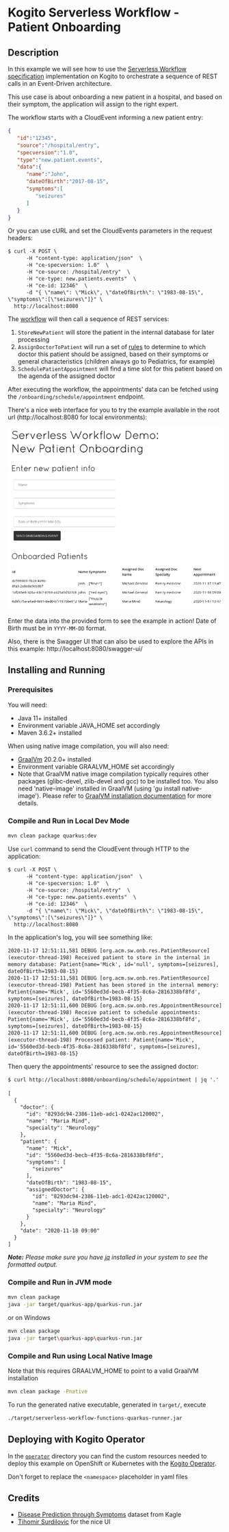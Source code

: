 # Kogito Serverless Workflow - Patient Onboarding

## Description

In this example we will see how to use the [Serverless Workflow specification](https://github.com/serverlessworkflow/specification)
implementation on Kogito to orchestrate a sequence of REST calls in an Event-Driven architecture.

This use case is about onboarding a new patient in a hospital, and based on their symptom, the 
application will assign to the right expert. 

The workflow starts with a CloudEvent informing a new patient entry:

```json
{
   "id":"12345",
   "source":"/hospital/entry",
   "specversion":"1.0",
   "type":"new.patient.events",
   "data":{
      "name":"John",
      "dateOfBirth":"2017-08-15",
      "symptoms":[
         "seizures"
      ]
   }
}
```

Or you can use cURL and set the CloudEvents parameters in the request headers:

```shell script
$ curl -X POST \
      -H "content-type: application/json"  \
      -H "ce-specversion: 1.0"  \
      -H "ce-source: /hospital/entry"  \
      -H "ce-type: new.patients.events"  \
      -H "ce-id: 12346"  \
      -d "{ \"name\": \"Mick\", \"dateOfBirth\": \"1983-08-15\", \"symptoms\":[\"seizures\"]}" \
  http://localhost:8080
```

The [workflow](src/main/resources/onbording.sw.json) will then call a sequence of REST services:

1. `StoreNewPatient` will store the patient in the internal database for later processing
2. `AssignDoctorToPatient` will run a set of [rules](https://docs.jboss.org/kogito/release/latest/html_single/#con-drl-rule-units_drl-rules) 
to determine to which doctor this patient should be assigned, based on their symptoms or general characteristics (children always go to Pediatrics, for example)
3. `SchedulePatientAppointment` will find a time slot for this patient based on the agenda of the assigned doctor

After executing the workflow, the appointments' data can be fetched using the `/onboarding/schedule/appointment` endpoint.

There's a nice web interface for you to try the example available in the root url (http://localhost:8080 for local environments):

![](imgs/web_ui.png)

Enter the data into the provided form to see the example in action! Date of Birth must be in `YYYY-MM-DD` format.

Also, there is the Swagger UI that can also be used to explore the APIs in this example: http://localhost:8080/swagger-ui/

## Installing and Running

### Prerequisites
 
You will need:
  - Java 11+ installed
  - Environment variable JAVA_HOME set accordingly
  - Maven 3.6.2+ installed

When using native image compilation, you will also need: 
  - [GraalVm](https://www.graalvm.org/downloads/) 20.2.0+ installed
  - Environment variable GRAALVM_HOME set accordingly
  - Note that GraalVM native image compilation typically requires other packages (glibc-devel, zlib-devel and gcc) to be installed too.  You also need 'native-image' installed in GraalVM (using 'gu install native-image'). Please refer to [GraalVM installation documentation](https://www.graalvm.org/docs/reference-manual/aot-compilation/#prerequisites) for more details.

### Compile and Run in Local Dev Mode

```sh
mvn clean package quarkus:dev
```

Use `curl` command to send the CloudEvent through HTTP to the application:

```shell script
$ curl -X POST \
      -H "content-type: application/json"  \
      -H "ce-specversion: 1.0"  \
      -H "ce-source: /hospital/entry"  \
      -H "ce-type: new.patients.events"  \
      -H "ce-id: 12346"  \
      -d "{ \"name\": \"Mick\", \"dateOfBirth\": \"1983-08-15\", \"symptoms\":[\"seizures\"]}" \
  http://localhost:8080
```

In the application's log, you will see something like:

```log
2020-11-17 12:51:11,581 DEBUG [org.acm.sw.onb.res.PatientResource] (executor-thread-198) Received patient to store in the internal in memory database: Patient{name='Mick', id='null', symptoms=[seizures], dateOfBirth=1983-08-15}
2020-11-17 12:51:11,581 DEBUG [org.acm.sw.onb.res.PatientResource] (executor-thread-198) Patient has been stored in the internal memory: Patient{name='Mick', id='5560ed3d-becb-4f35-8c6a-2816338bf8fd', symptoms=[seizures], dateOfBirth=1983-08-15}
2020-11-17 12:51:11,600 DEBUG [org.acm.sw.onb.res.AppointmentResource] (executor-thread-198) Receive patient to schedule appointments: Patient{name='Mick', id='5560ed3d-becb-4f35-8c6a-2816338bf8fd', symptoms=[seizures], dateOfBirth=1983-08-15}
2020-11-17 12:51:11,600 DEBUG [org.acm.sw.onb.res.AppointmentResource] (executor-thread-198) Processed patient: Patient{name='Mick', id='5560ed3d-becb-4f35-8c6a-2816338bf8fd', symptoms=[seizures], dateOfBirth=1983-08-15}
```

Then query the appointments' resource to see the assigned doctor:

```shell script
$ curl http://localhost:8080/onboarding/schedule/appointment | jq '.'

[
  {
    "doctor": {
      "id": "8293dc94-2386-11eb-adc1-0242ac120002",
      "name": "Maria Mind",
      "specialty": "Neurology"
    },
    "patient": {
      "name": "Mick",
      "id": "5560ed3d-becb-4f35-8c6a-2816338bf8fd",
      "symptoms": [
        "seizures"
      ],
      "dateOfBirth": "1983-08-15",
      "assignedDoctor": {
        "id": "8293dc94-2386-11eb-adc1-0242ac120002",
        "name": "Maria Mind",
        "specialty": "Neurology"
      }
    },
    "date": "2020-11-18 09:00"
  }
]
```

_**Note:** Please make sure you have [jq](https://stedolan.github.io/jq/download/) installed in your system to see the formatted output._

### Compile and Run in JVM mode

```sh
mvn clean package 
java -jar target/quarkus-app/quarkus-run.jar
```

or on Windows

```sh
mvn clean package
java -jar target\quarkus-app\quarkus-run.jar
```

### Compile and Run using Local Native Image
Note that this requires GRAALVM_HOME to point to a valid GraalVM installation

```sh
mvn clean package -Pnative
```
  
To run the generated native executable, generated in `target/`, execute

```sh
./target/serverless-workflow-functions-quarkus-runner.jar
```

## Deploying with Kogito Operator

In the [`operator`](operator) directory you can find the custom resources needed to deploy this example on OpenShift or Kubernetes with the [Kogito Operator](https://docs.jboss.org/kogito/release/latest/html_single/#chap_kogito-deploying-on-openshift).

Don't forget to replace the `<namespace>` placeholder in yaml files

## Credits

- [Disease Prediction through Symptoms](https://www.kaggle.com/usamag123/disease-prediction-through-symptoms) dataset from Kagle
- [Tihomir Surdilovic](https://twitter.com/tsurdilo) for the nice UI
